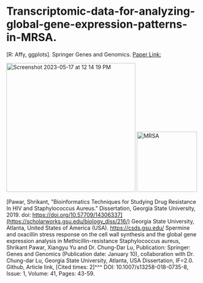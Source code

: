 # Transcriptomic-data-for-analyzing-global-gene-expression-patterns-in-MRSA.
[R: Affy, ggplots].
Springer Genes and Genomics. [Paper Link:](https://www.ncbi.nlm.nih.gov/pubmed/30229508)

<img width="336" alt="Screenshot 2023-05-17 at 12 14 19 PM" src="https://github.com/spawar2/Transcriptomic-data-for-analyzing-global-gene-expression-patterns-in-MRSA/assets/25118302/aece5a3d-7b63-4a6c-9ad7-c7e0eedc7dce">
<img width="157" alt="MRSA" src="https://github.com/spawar2/Transcriptomic-data-for-analyzing-global-gene-expression-patterns-in-MRSA/assets/25118302/106a0f9a-1932-4195-9085-a3135f7b503c">

[Pawar, Shrikant, "Bioinformatics Techniques for Studying Drug Resistance In HIV and Staphylococcus Aureus." Dissertation, Georgia State University, 2019.
doi: https://doi.org/10.57709/14306337](https://scholarworks.gsu.edu/biology_diss/216/)
Georgia State University, Atlanta, United States of America (USA).
https://csds.gsu.edu/
Spermine and oxacillin stress response on the cell wall synthesis and the global gene expression analysis in Methicillin-resistance Staphylococcus aureus, Shrikant Pawar, Xiangyu Yu and Dr. Chung-Dar Lu, Publication: Springer: Genes and Genomics (Publication date: January 10), collaboration with Dr. Chung-dar Lu, Georgia State University, Atlanta, USA Dissertation, IF=2.0. Github, Article link, [Cited times: 2]^^^ DOI: 10.1007/s13258-018-0735-8, Issue: 1, Volume: 41, Pages: 43-59.

